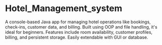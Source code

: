# Hotel_Management_system
A console-based Java app for managing hotel operations like bookings, check-ins, customer data, and billing. Built using OOP and file handling, it's ideal for beginners. Features include room availability, customer profiles, billing, and persistent storage. Easily extendable with GUI or database.
